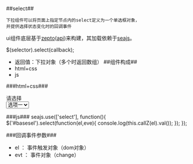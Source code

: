 
##select##

	下拉组件可以将页面上指定节点内的select定义为一个单选框对象，
	并提供选择状态变化时的回调事件

ui组件底层基于[zepto](https://github.com/madrobby/zepto)([api](http://www.css88.com/doc/zeptojs_api/))来构建，其加载依赖于[seajs](http://seajs.org/docs/)。

$(selector).select(callback);

*	返回值：下拉对象（多个时返回数组）
##组件构成##
* html+css
* js

###html+css###
	<div class="ui-content" id="basesel">
        <div class="select uba bc-border bc-text" >
            <div class="text">请选择</div>
            <div class="icon"></div>
            <select selectedindex="0">
                <option value=0>选项一</option>
                <option value=1>选项二</option>
                <option value=2>选项三</option>
                <option value=3>选项四</option>
            </select>
        </div>
    </div>


###js###
		 seajs.use(['select'], function(){
            $('#basesel').select(function(el,eve){
                    console.log(this.callZ(el).val());
                });
        });

###回调事件参数###

*	el ： 事件触发对象（dom对象）
*	evt ： 事件对象（change）